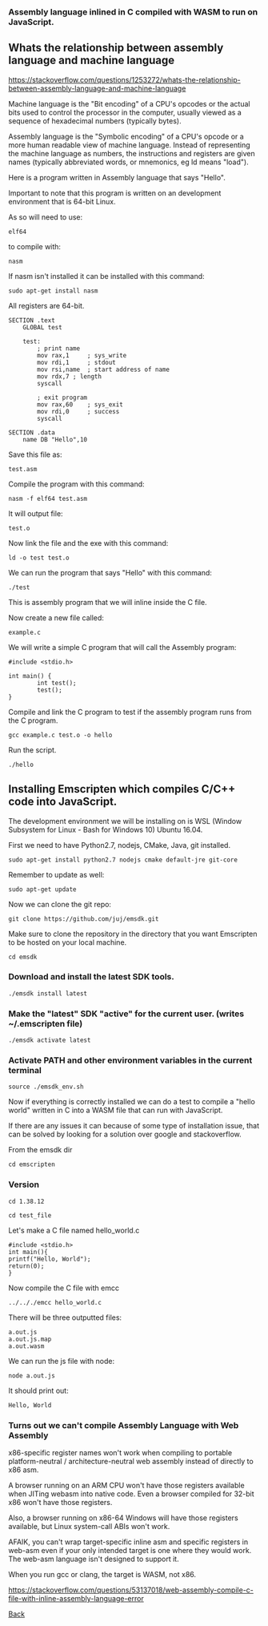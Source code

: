 ### Assembly language inlined in C compiled with WASM to run on JavaScript.

## Whats the relationship between assembly language and machine language

https://stackoverflow.com/questions/1253272/whats-the-relationship-between-assembly-language-and-machine-language

Machine language is the "Bit encoding" of a CPU's opcodes or the actual bits used to control the processor in the computer, usually viewed as a sequence of hexadecimal numbers (typically bytes).

Assembly language is the "Symbolic encoding" of a CPU's opcode or a more human readable view of machine language. Instead of representing the machine language as numbers, the instructions and registers are given names (typically abbreviated words, or mnemonics, eg ld means "load"). 

Here is a program written in Assembly language that says "Hello".

Important to note that this program is written on an development environment that is 64-bit Linux.

As so will need to use:

	elf64

to compile with:

	nasm

If nasm isn't installed it can be installed with this command:

	sudo apt-get install nasm

All registers are 64-bit.

	SECTION .text
	    GLOBAL test

	    test:
	        ; print name
	        mov rax,1     ; sys_write
	        mov rdi,1     ; stdout
	        mov rsi,name  ; start address of name
	        mov rdx,7 ; length
	        syscall

	        ; exit program
	        mov rax,60    ; sys_exit
	        mov rdi,0     ; success
	        syscall

	SECTION .data
	    name DB "Hello",10

Save this file as:

	test.asm

Compile the program with this command:

	nasm -f elf64 test.asm

It will output file:

	test.o

Now link the file and the exe with this command:

	ld -o test test.o

We can run the program that says "Hello" with this command:

	./test

This is assembly program that we will inline inside the C file.

Now create a new file called:

	example.c

We will write a simple C program that will call the Assembly program:

	#include <stdio.h>

	int main() {
	        int test();
	        test();
	}

Compile and link the C program to test if the assembly program runs from the C program.

	gcc example.c test.o -o hello

Run the script.

	./hello

## Installing Emscripten which compiles C/C++ code into JavaScript.

The development environment we will be installing on is WSL (Window Subsystem for Linux - Bash for Windows 10) Ubuntu 16.04.

First we need to have Python2.7, nodejs, CMake, Java, git installed.

	sudo apt-get install python2.7 nodejs cmake default-jre git-core
 
Remember to update as well:

	sudo apt-get update

Now we can clone the git repo:

	git clone https://github.com/juj/emsdk.git

Make sure to clone the repository in the directory that you want Emscripten to be hosted on your local machine.

	cd emsdk

### Download and install the latest SDK tools.

	./emsdk install latest

### Make the "latest" SDK "active" for the current user. (writes ~/.emscripten file)

	./emsdk activate latest

### Activate PATH and other environment variables in the current terminal

	source ./emsdk_env.sh

Now if everything is correctly installed we can do a test to compile a "hello world" written in C into a WASM file that can run with JavaScript.

If there are any issues it can because of some type of installation issue, that can be solved by looking for a solution over google and stackoverflow.

From the emsdk dir

	cd emscripten
	
### Version

	cd 1.38.12

	cd test_file

Let's make a C file named hello_world.c

	#include <stdio.h>
	int main(){
	printf("Hello, World");
	return(0);
	}

Now compile the C file with emcc

	../.././emcc hello_world.c

There will be three outputted files:

	a.out.js
	a.out.js.map
	a.out.wasm

We can run the js file with node:

	node a.out.js

It should print out:

	Hello, World

### Turns out we can't compile Assembly Language with Web Assembly

x86-specific register names won't work when compiling to portable platform-neutral / architecture-neutral web assembly instead of directly to x86 asm.

A browser running on an ARM CPU won't have those registers available when JITing webasm into native code. Even a browser compiled for 32-bit x86 won't have those registers.

Also, a browser running on x86-64 Windows will have those registers available, but Linux system-call ABIs won't work.

AFAIK, you can't wrap target-specific inline asm and specific registers in web-asm even if your only intended target is one where they would work. The web-asm language isn't designed to support it.

When you run gcc or clang, the target is WASM, not x86.

https://stackoverflow.com/questions/53137018/web-assembly-compile-c-file-with-inline-assembly-language-error

[Back](https://jaemnkm.github.io/docs_redirect)